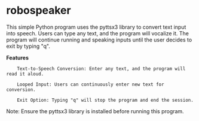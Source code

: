 # robospeaker
This simple Python program uses the pyttsx3 library to convert text input into speech. Users can type any text, and the program will vocalize it. The program will continue running and speaking inputs until the user decides to exit by typing "q".

**Features**
```
    Text-to-Speech Conversion: Enter any text, and the program will read it aloud.

    Looped Input: Users can continuously enter new text for conversion.

    Exit Option: Typing "q" will stop the program and end the session.
```
Note: Ensure the pyttsx3 library is installed before running this program.
